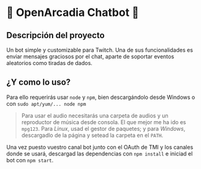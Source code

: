 # :robot: OpenArcadia Chatbot :robot:
## Descripción del proyecto
Un bot simple y customizable para Twitch. Una de sus funcionalidades es enviar mensajes graciosos por el chat, aparte de soportar eventos aleatorios como tiradas de dados.

## ¿Y como lo uso?
Para ello requerirás usar `node` y `npm`, bien descargándolo desde Windows o con `sudo apt/yum/... node npm`

> Para usar el audio necesitarás una carpeta de audios y un reproductor de música desde consola. El que mejor me ha ido es `mpg123`. Para *Linux*, usad el gestor de paquetes; y para *Windows*, descargadlo de la página y setead la carpeta en el `PATH`.

Una vez puesto vuestro canal bot junto con el OAuth de TMI y los canales donde se usará, descargad las dependencias con `npm install` e iniciad el bot con `npm start`.
